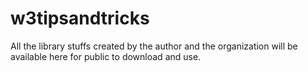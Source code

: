 w3tipsandtricks
===============

All the library stuffs created by the author and the organization will be available here for public to download and use.
